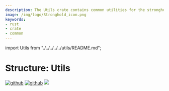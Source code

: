 ```yaml
---
description: The Utils crate contains common utilities for the stronghold libraries.
image: /img/logo/Stronghold_icon.png
keywords:
- rust
- crate
- common
---
```

import Utils from "./../../../../utils/README.md";

# Structure: Utils

[![github](https://img.shields.io/badge/github-source-blue.svg)](https://github.com/iotaledger/stronghold.rs/tree/dev/utils)  [![github](https://img.shields.io/badge/rust-docs-green.svg)](https://docs.rs/stronghold-utils) [![](https://img.shields.io/crates/v/stronghold-utils.svg)](https://crates.io/crates/stronghold-utils)

<Utils />
